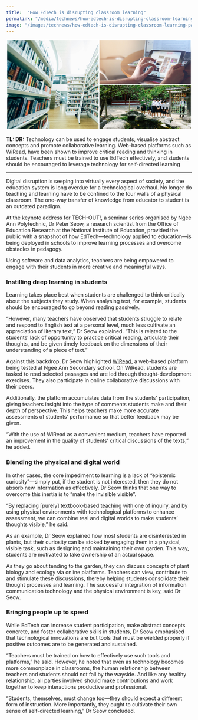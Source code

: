 ```yaml
---
title:  "How EdTech is disrupting classroom learning"
permalink: "/media/technews/how-edtech-is-disrupting-classroom-learning"
image: "/images/technews/how-edtech-is-disrupting-classroom-learning-part-1.png"
---
```


![How EdTech is disrupting classroom learning](/images/technews/how-edtech-is-disrupting-classroom-learning-part-1.png)

**TL: DR:** Technology can be used to engage students, visualise abstract concepts and promote collaborative learning. Web-based platforms such as WiRead, have been shown to improve critical reading and thinking in students. Teachers must be trained to use EdTech effectively, and students should be encouraged to leverage technology for self-directed learning 

---

Digital disruption is seeping into virtually every aspect of society, and the education system is long overdue for a technological overhaul. No longer do teaching and learning have to be confined to the four walls of a physical classroom. The one-way transfer of knowledge from educator to student is an outdated paradigm.

At the keynote address for TECH-OUT!, a seminar series organised by Ngee Ann Polytechnic, Dr Peter Seow, a research scientist from the Office of Education Research at the National Institute of Education, provided the public with a snapshot of how EdTech—technology applied to education—is being deployed in schools to improve learning processes and overcome obstacles in pedagogy. 

Using software and data analytics, teachers are being empowered to engage with their students in more creative and meaningful ways.

### **Instilling deep learning in students**
Learning takes place best when students are challenged to think critically about the subjects they study. When analysing text, for example, students should be encouraged to go beyond reading passively.

“However, many teachers have observed that students struggle to relate and respond to English text at a personal level, much less cultivate an appreciation of literary text,” Dr Seow explained. “This is related to the students’ lack of opportunity to practice critical reading, articulate their thoughts, and be given timely feedback on the dimensions of their understanding of a piece of text.”

Against this backdrop, Dr Seow highlighted [WiRead](https://www.nie.edu.sg/news-detail/collaboration-with-NIE-researchers-to-Sharpen-Critical-Reading-Skills), a web-based platform being tested at Ngee Ann Secondary school. On WiRead, students are tasked to read selected passages and are led through thought-development exercises. They also participate in online collaborative discussions with their peers.

Additionally, the platform accumulates data from the students’ participation, giving teachers insight into the type of comments students make and their depth of perspective. This helps teachers make more accurate assessments of students’ performance so that better feedback may be given.

“With the use of WiRead as a convenient medium, teachers have reported an improvement in the quality of students’ critical discussions of the texts,” he added.

### **Blending the physical and digital world**
In other cases, the core impediment to learning is a lack of “epistemic curiosity”—simply put, if the student is not interested, then they do not absorb new information as effectively. Dr Seow thinks that one way to overcome this inertia is to “make the invisible visible”.

“By replacing [purely] textbook-based teaching with one of inquiry, and by using physical environments with technological platforms to enhance assessment, we can combine real and digital worlds to make students’ thoughts visible,” he said.

As an example, Dr Seow explained how most students are disinterested in plants, but their curiosity can be stoked by engaging them in a physical, visible task, such as designing and maintaining their own garden. This way, students are motivated to take ownership of an actual space.

As they go about tending to the garden, they can discuss concepts of plant biology and ecology via online platforms. Teachers can view, contribute to and stimulate these discussions, thereby helping students consolidate their thought processes and learning. The successful integration of information communication technology and the physical environment is key, said Dr Seow.

### **Bringing people up to speed**
While EdTech can increase student participation, make abstract concepts concrete, and foster collaborative skills in students, Dr Seow emphasised that technological innovations are but tools that must be wielded properly if positive outcomes are to be generated and sustained.

“Teachers must be trained on how to effectively use such tools and platforms,” he said. However, he noted that even as technology becomes more commonplace in classrooms, the human relationship between teachers and students should not fall by the wayside. And like any healthy relationship, all parties involved should make contributions and work together to keep interactions productive and professional.

“Students, themselves, must change too—they should expect a different form of instruction. More importantly, they ought to cultivate their own sense of self-directed learning,” Dr Seow concluded.
